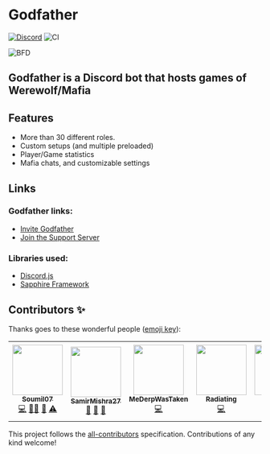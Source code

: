 # Godfather

[![Discord](https://discordapp.com/api/guilds/723535249073504306/embed.png)](https://discord.gg/gFhvChy)
![CI](https://github.com/Soumil07/godfather/workflows/Continuous%20Integration/badge.svg)

![BFD](https://botsfordiscord.com/api/bot/579703064173346827/widget)

## Godfather is a Discord bot that hosts games of Werewolf/Mafia

## Features

-   More than 30 different roles.
-   Custom setups (and multiple preloaded)
-   Player/Game statistics
-   Mafia chats, and customizable settings

## Links

### Godfather links:

-   [Invite Godfather](https://discord.com/oauth2/authorize?client_id=579703064173346827&scope=bot)
-   [Join the Support Server](https://discord.gg/gFhvChy)

### Libraries used:

-   [Discord.js](https://discord.js.org/#/)
-   [Sapphire Framework](https://github.com/sapphire-project/framework)

## Contributors ✨

Thanks goes to these wonderful people ([emoji key](https://allcontributors.org/docs/en/emoji-key)):

<!-- ALL-CONTRIBUTORS-LIST:START - Do not remove or modify this section -->
<!-- prettier-ignore-start -->
<!-- markdownlint-disable -->
<table>
  <tr>
    <td align="center"><a href="https://github.com/Soumil07"><img src="https://avatars0.githubusercontent.com/u/29275227?v=4?s=100" width="100px;" alt=""/><br /><sub><b>Soumil07</b></sub></a><br /><a href="https://github.com/Soumil07/godfather/commits?author=Soumil07" title="Code">💻</a> <a href="#mentoring-Soumil07" title="Mentoring">🧑‍🏫</a> <a href="#projectManagement-Soumil07" title="Project Management">📆</a> <a href="https://github.com/Soumil07/godfather/commits?author=Soumil07" title="Tests">⚠️</a></td>
    <td align="center"><a href="https://github.com/SamirMishra27"><img src="https://avatars2.githubusercontent.com/u/68955143?v=4?s=100" width="100px;" alt=""/><br /><sub><b>SamirMishra27</b></sub></a><br /><a href="https://github.com/Soumil07/godfather/commits?author=SamirMishra27" title="Documentation">📖</a> <a href="#design-SamirMishra27" title="Design">🎨</a> <a href="#business-SamirMishra27" title="Business development">💼</a></td>
    <td align="center"><a href="https://github.com/MeDerpWasTaken"><img src="https://avatars1.githubusercontent.com/u/62511835?v=4?s=100" width="100px;" alt=""/><br /><sub><b>MeDerpWasTaken</b></sub></a><br /><a href="https://github.com/Soumil07/godfather/commits?author=MeDerpWasTaken" title="Code">💻</a></td>
    <td align="center"><a href="https://github.com/Radiating8"><img src="https://avatars3.githubusercontent.com/u/28413785?v=4?s=100" width="100px;" alt=""/><br /><sub><b>Radiating</b></sub></a><br /><a href="https://github.com/Soumil07/godfather/commits?author=Radiating8" title="Code">💻</a></td>
    <td align="center"><a href="https://github.com/AriusX7"><img src="https://avatars3.githubusercontent.com/u/48966598?v=4?s=100" width="100px;" alt=""/><br /><sub><b>Arius</b></sub></a><br /><a href="https://github.com/Soumil07/godfather/commits?author=AriusX7" title="Code">💻</a></td>
    <td align="center"><a href="https://favware.tech"><img src="https://avatars.githubusercontent.com/u/4019718?v=4?s=100" width="100px;" alt=""/><br /><sub><b>Jeroen Claassens</b></sub></a><br /><a href="#tool-Favna" title="Tools">🔧</a></td>
  </tr>
</table>

<!-- markdownlint-restore -->
<!-- prettier-ignore-end -->

<!-- ALL-CONTRIBUTORS-LIST:END -->

This project follows the [all-contributors](https://github.com/all-contributors/all-contributors) specification. Contributions of any kind welcome!
